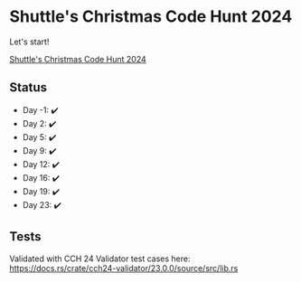 # Shuttle's Christmas Code Hunt 2024

Let's start! 

[Shuttle's Christmas Code Hunt 2024
](https://console.shuttle.dev/shuttlings/cch24)

## Status

* Day -1: ✔️
* Day  2: ✔️
* Day  5: ✔️
* Day  9: ✔️
* Day 12: ✔️
* Day 16: ✔️
* Day 19: ✔️
* Day 23: ✔️



## Tests

Validated with CCH 24 Validator test cases here: https://docs.rs/crate/cch24-validator/23.0.0/source/src/lib.rs
